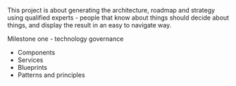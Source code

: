 This project is about generating the architecture, roadmap and strategy using qualified experts - people that know about things should decide about things, and display the result in an easy to navigate way.

Milestone one - technology governance
 
  * Components
  * Services
  * Blueprints
  * Patterns and principles
